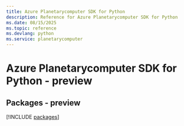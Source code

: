 ```yaml
---
title: Azure Planetarycomputer SDK for Python
description: Reference for Azure Planetarycomputer SDK for Python
ms.date: 08/15/2025
ms.topic: reference
ms.devlang: python
ms.service: planetarycomputer
---
```

# Azure Planetarycomputer SDK for Python - preview
## Packages - preview
[!INCLUDE [packages](planetarycomputer-index.md)]